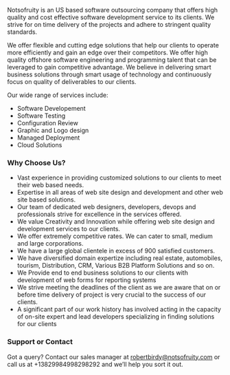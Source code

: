 Notsofruity is an US based software outsourcing company that offers high quality and cost effective software development service to its clients. We strive for on time delivery of the projects and adhere to stringent quality standards.

We offer flexible and cutting edge solutions that help our clients to operate more efficiently and gain an edge over their competitors. We offer high quality offshore software engineering and programming talent that can be leveraged to gain competitive advantage. We believe in delivering smart business solutions through smart usage of technology and continuously focus on quality of deliverables to our clients.

Our wide range of services include:
- Software Developement
- Software Testing
- Configuration Review
- Graphic and Logo design
- Managed Deployment
- Cloud Solutions


### Why Choose Us?

- Vast experience in providing customized solutions to our clients to meet their web based needs.
- Expertise in all areas of web site design and development and other web site based solutions.
- Our team of dedicated web designers, developers, devops and professionals strive for excellence in the services offered.
- We value Creativity and Innovation while offering web site design and development services to our clients.
- We offer extremely competitive rates. We can cater to small, medium and large corporations.
- We have a large global clientele in excess of 900 satisfied customers.
- We have diversified domain expertize including real estate, automobiles, tourism, Distribution, CRM, Various B2B Platform Solutions and so on.
- We Provide end to end business solutions to our clients with development of web forms for reporting systems
- We strive meeting the deadlines of the client as we are aware that on or before time delivery of project is very crucial to the success of our clients.
- A significant part of our work history has involved acting in the capacity of on-site expert and lead developers specializing in finding solutions for our clients


### Support or Contact

Got a query? Contact our sales manager at [robertbirdy@notsofruity.com](mailto:robertbirdy@notsofruity.com) or call us at +13829984998298292 and we’ll help you sort it out.
